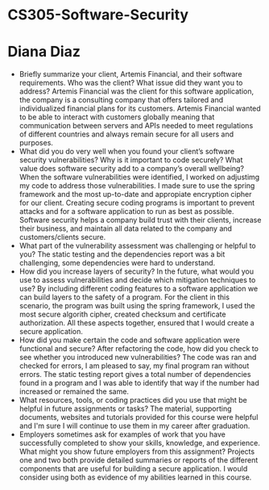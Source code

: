 # CS305-Software-Security
# Diana Diaz

- Briefly summarize your client, Artemis Financial, and their software requirements. Who was the client? What issue did they want you to address? Artemis Financial was the client for this software application, the company is a consulting company that offers tailored and individualized financial plans for its customers. Artemis Financial wanted to be able to interact with customers globally meaning that communication between servers and APIs needed to meet regulations of different countries and always remain secure for all users and purposes. 
- What did you do very well when you found your client’s software security vulnerabilities? Why is it important to code securely? What value does software security add to a company’s overall wellbeing? When the software vulnerabilities were identified, I worked on adjustimg my code to address those vulnerabilities. I made sure to use the spring framework and the most up-to-date and appropiate encryption cipher for our client. Creating secure coding programs is important to prevent attacks and for a software application to run as best as possible. Software security helps a company build trust with their clients, increase their business, and maintain all data related to the company and customers/clients secure.
- What part of the vulnerability assessment was challenging or helpful to you? The static testing and the dependencies report was a bit challenging, some dependencies were hard to understand.
- How did you increase layers of security? In the future, what would you use to assess vulnerabilities and decide which mitigation techniques to use? By including different coding features to a software application we can build layers to the safety of a program. For the client in this scenario, the program was built using the spring framework, I used the most secure algorith cipher, created checksum and certificate authorization. All these aspects together, ensured that I would create a secure application.
- How did you make certain the code and software application were functional and secure? After refactoring the code, how did you check to see whether you introduced new vulnerabilities? The code was ran and checked for errors, I am pleased to say, my final program ran without errors. The static testing report gives a total number of dependencies found in a program and I was able to identify that way if the number had increased or remained the same.
- What resources, tools, or coding practices did you use that might be helpful in future assignments or tasks? The material, supporting documents, websites and tutorials provided for this course were helpful and I'm sure I will continue to use them in my career after graduation.
- Employers sometimes ask for examples of work that you have successfully completed to show your skills, knowledge, and experience. What might you show future employers from this assignment? Projects one and two both provide detailed summaries or reports of the different components that are useful for building a secure application. I would consider using both as evidence of my abilities learned in this course.
